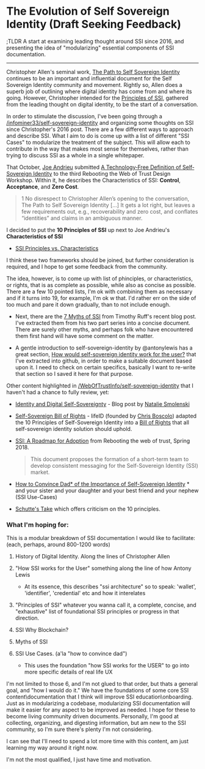 # The Evolution of Self Sovereign Identity (Draft Seeking Feedback)

;TLDR A start at examining leading thought around SSI since 2016, and presenting the idea of "modularizing" essential components of SSI documentation.

---

Christopher Allen's seminal work, [The Path to Self Sovereign Identity](https://github.com/WebOfTrustInfo/self-sovereign-identity/blob/master/ThePathToSelf-SovereignIdentity.md) continues to be an important and influential document for the Self Sovereign Identity community and movement. Rightly so, Allen does a superb job of outlining where digital identity has come from and where its going. However, Christopher intended for the [Principles of SSI](https://github.com/WebOfTrustInfo/self-sovereign-identity/blob/master/self-sovereign-identity-principles.md), gathered from the leading thought on digital identity, to be the start of a conversation.

In order to stimulate the discussion, I've been going through a [/infominer33/self-sovereign-identity](https://github.com/infominer33/self-sovereign-identity) and organizing some thoughts on SSI since Christopher's 2016 post. There are a few different ways to approach and describe SSI. What I aim to do is come up with a list of different "SSI Cases" to modularize the treatment of the subject. This will allow each to contribute in the way that makes most sense for themselves, rather than trying to discuss SSI as a whole in a single whitepaper.

That October, [Joe Andrieu](https://github.com/jandrieu) submitted [A Technology‐Free Definition of Self‐Sovereign Identity](https://github.com/jandrieu/rebooting-the-web-of-trust-fall2016/raw/master/topics-and-advance-readings/a-technology-free-definition-of-self-sovereign-identity.pdf) to the third Rebooting the Web of Trust Design Workshop. Within it, he describes the Characteristics of SSI: **Control**, **Acceptance**, and **Zero Cost**.

>1 No disrespect to Christopher Allen’s opening to the conversation, The Path to Self Sovereign Identity [...] It gets a lot right, but leaves a few requirements out, e.g., recoverability and zero cost, and conflates “identities” and claims in an ambiguous manner.

I decided to put the **10 Principles of SSI** up next to Joe Andrieu's **Characteristics of SSI** 

* [SSI Principles vs. Characteristics](https://github.com/infominer33/awesome-decentralized-id/blob/master/self-sovereign/ssi-principles-vs-characteristics.md)

I think these two frameworks should be joined, but further consideration is required, and I hope to get some feedback from the community. 

The idea, however, is to come up with list of phinciples, or characteristics, or rights, that is as complete as possible, while also as concise as possible. There are a few 10 pointed lists, I'm ok with combining them as necessary and if it turns into 19, for example, I'm ok w that. I'd rather err on the side of too much and pare it down gradually, than to not include enough.  

* Next, there are the [7 Myths of SSI](https://github.com/infominer33/self-sovereign-identity/blob/master/7-myths-of-self-sovereign-identity.md) from Timothy Ruff's recent blog post. I've extracted them from his two part series into a concise document. There are surely other myths, and perhaps folk who have encountered them first hand will have some comment on the matter.

* A gentle introduction to self-sovereign-identity by @antonylewis has a great section, [How would self-sovereign identity work for the user?](https://github.com/infominer33/awesome-decentralized-id/blob/master/self-sovereign/user-experience.md) that I've extracted into github, in order to make a suitable document based upon it. I need to check on certain specifics, basically I want to re-write that section so I saved it here for that purpose.

Other content highlighted in [/WebOfTrustInfo/self-sovereign-identity](https:github.com/WebOfTrustInfo/self-sovereign-identity) that I haven't had a chance to fully review, yet:

* [Identity and Digital Self-Sovereignty](https://medium.com/learning-machine-blog/identity-and-digital-self-sovereignty-1f3faab7d9e3#.3jcgvnbok) - Blog post by [Natalie Smolenski](https://medium.com/@nsmolenski)

* [Self-Sovereign Bill of Rights](self-sovereign-identity-bill-of-rights.md) - lifeID (founded by [Chris Boscolo](https://github.com/cboscolo)) adapted the 10 Principles of Self-Sovereign Identity into a [Bill of Rights](https://medium.com/@lifeID_io/lifeid-self-sovereign-identity-bill-of-rights-d2acafa1de8b) that all self-sovereign identity solution should uphold.

* [SSI: A Roadmap for Adoption](https://github.com/WebOfTrustInfo/rebooting-the-web-of-trust-spring2018/blob/master/final-documents/a-roadmap-for-ssi.md) from Rebooting the web of trust, Spring 2018. 
  > This document proposes the formation of a short-term team to develop consistent messaging for the Self-Sovereign Identity (SSI) market.

* [How to Convince Dad* of the Importance of Self-Sovereign Identity](https://github.com/WebOfTrustInfo/rwot7/blob/master/final-documents/convincing-dad.md)
  \* and your sister and your daughter and your best friend and your nephew (SSI Use-Cases)

* [Schutte's Take](https://github.com/infominer33/self-sovereign-identity/blob/master/Schutte-on-SSI.md) which offers criticism on the 10 principles.

### What I'm hoping for:

This is a modular breakdown of SSI documentation I would like to facilitate:
(each, perhaps, around 800-1200 words) 

1. History of Digital Identity. Along the lines of Christopher Allen

2. "How SSI works for the User" something along the line of how Antony Lewis 
   - At its essence, this describes "ssi architecture" so to speak: 'wallet', 'identifier', 'credential' etc and how it interelates 

3. "Principles of SSI" whatever you wanna call it, a complete, concise, and "exhaustive" list of foundational SSI principles or progress in that direction.

4. SSI Why Blockchain?

5. Myths of SSI

6. SSI Use Cases. (a'la "how to convince dad")
   - This uses the foundation "how SSI works for the USER" to go into more specific details of real life UX

I'm not limited to those 6, and I'm not glued to that order, but thats a general goal, and "how I would do it."  We have the foundations of some core SSI content\documentation that I think will improve SSI education\onboarding. Just as in modularizing a codebase, modularizing SSI documentation will make it easier for any aspect to be improved as needed. I hope for these to become living community driven documents. Personally, I'm good at collecting, organizing, and digesting information, but am new to the SSI community, so I'm sure there's plenty I'm not considering.

I can see that I'll need to spend a lot more time with this content, am just learning my way around it right now.  

I'm not the most qualified, I just have time and motivation.
